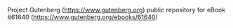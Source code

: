 Project Gutenberg (https://www.gutenberg.org) public repository for eBook #61640 (https://www.gutenberg.org/ebooks/61640)
